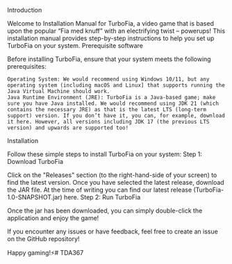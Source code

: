 Introduction

Welcome to Installation Manual for TurboFia, a video game that is based upon the popular “Fia med knuff” with an electrifying twist – powerups! This installation manual provides step-by-step instructions to help you set up TurboFia on your system.
Prerequisite software

Before installing TurboFia, ensure that your system meets the following prerequisites:

    Operating System: We would recommend using Windows 10/11, but any operating system (including macOS and Linux] that supports running the Java Virtual Machine should work.
    Java Runtime Environment (JRE): TurboFia is a Java-based game; make sure you have Java installed. We would recommend using JDK 21 (which contains the necessary JRE) as that is the latest LTS (long-term support) version. If you don’t have it, you can, for example, download it here. However, all versions including JDK 17 (the previous LTS version) and upwards are supported too!

Installation

Follow these simple steps to install TurboFia on your system:
Step 1: Download TurboFia

Click on the "Releases" section (to the right-hand-side of your screen) to find the latest version. Once you have selected the latest release, download the JAR file. At the time of writing you can find our latest release (TurboFia-1.0-SNAPSHOT.jar) here.
Step 2: Run TurboFia

Once the jar has been downloaded, you can simply double-click the application and enjoy the game!

If you encounter any issues or have feedback, feel free to create an issue on the GitHub repository!

Happy gaming!⚡# TDA367
